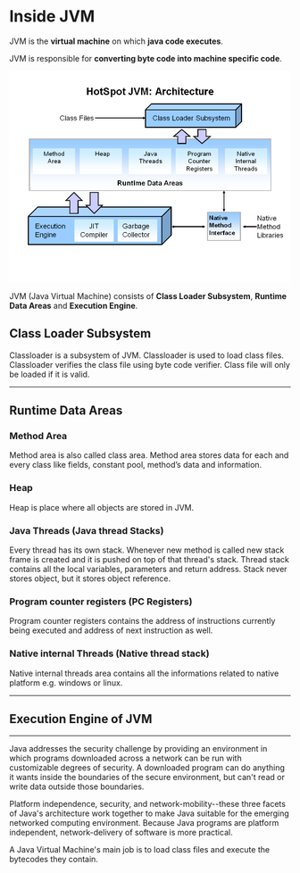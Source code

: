 # Inside JVM

JVM is the **virtual machine** on which **java code executes**.

JVM is responsible for **converting byte code into machine specific code**.

![jvm_architecture](./_image/jvm_architecture.png)

JVM (Java Virtual Machine) consists of **Class Loader Subsystem**, **Runtime Data Areas** and **Execution Engine**.

## Class Loader Subsystem

Classloader is a subsystem of JVM. Classloader is used to load class files. Classloader verifies the class file using byte code verifier. Class file will only be loaded if it is valid.

---

## Runtime Data Areas

### Method Area

Method area is also called class area. Method area stores data for each and every class like fields, constant pool, method’s data and information.

### Heap

Heap is place where all objects are stored in JVM. 

### Java Threads (Java thread Stacks) 

Every thread has its own stack. Whenever new method is called new stack frame is created and it is pushed on top of that thread's stack. Thread stack contains all the local variables, parameters and return address.
Stack never stores object, but it stores object reference.

### Program counter registers (PC Registers) 

Program counter registers contains the address of instructions currently being executed and address of next instruction as well.

### Native internal Threads (Native thread stack)

Native internal threads area contains all the informations related to native platform e.g. windows or linux.

---

## Execution Engine of JVM




---
 
Java addresses the security challenge by providing an environment in which programs downloaded across a network can be run with customizable degrees of security. A downloaded program can do anything it wants inside the boundaries of the secure environment, but can't read or write data outside those boundaries.

Platform independence, security, and network-mobility--these three facets of Java's architecture work
together to make Java suitable for the emerging networked computing environment. Because Java
programs are platform independent, network-delivery of software is more practical.

A Java Virtual Machine's main job is to load class files and execute the bytecodes they contain.
